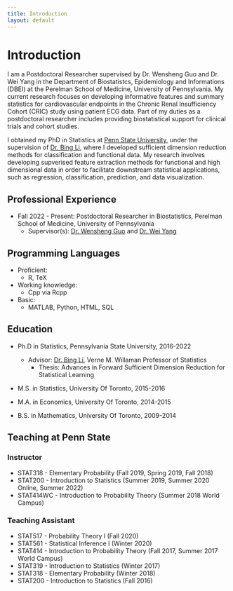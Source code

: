 ```yaml
---
title: Introduction
layout: default
--- 
```


<h1 class="page-title">Introduction</h1>

<!-- CV + About Me -->
I am a Postdoctoral Researcher supervised by Dr. Wensheng Guo and Dr. Wei Yang in the Department of Biostatistcs, Epidemiology and Informations (DBEI) at the Perelman School of Medicine, University of Pennsylvania. 
My current research focuses on developing informative features and summary statistics for cardiovascular endpoints in the Chronic Renal Insufficiency Cohort (CRIC) study using patient ECG data. 
Part of my duties as a postdoctoral researcher includes providing biostatistical support for clinical trials and cohort studies. 

I obtained my PhD in Statistics at [Penn State University](https://www.psu.edu/), under the supervision of [Dr. Bing Li](https://science.psu.edu/stat/people/bxl9), where I developed sufficient dimension reduction methods for classification and functional data. 
My research involves developing supverised feature extraction methods for functional and high dimensional data in order to facilitate downstream statistical applications, such as regression, classification, prediction, and data visualization.



Professional Experience
---
* Fall 2022 - Present: Postdoctoral Researcher in Biostatistics, Perelman School of Medicine, University of Pennsylvania
    * Supervisor(s): [Dr. Wensheng Guo](https://www.dbei.med.upenn.edu/bio/wensheng-guo-phd) and [Dr. Wei Yang](https://www.med.upenn.edu/apps/faculty/index.php/g275/p5888381)
<!--   * Duties included: Tagging issues -->

Programming Languages
---
* Proficient:
    * R, TeX 
* Working knowledge: 
    * Cpp via Rcpp
* Basic:
    * MATLAB, Python, HTML, SQL


## Education
* Ph.D in Statistics, Pennsylvania State University, 2016-2022

     * Advisor: [Dr. Bing Li](https://science.psu.edu/stat/people/bxl9), Verne M. Willaman Professor of Statistics
        * Thesis: Advances in Forward Sufficient Dimension Reduction for Statistical Learning 
     <!-- * Committee: [Dr. Bing Li](https://science.psu.edu/stat/people/bxl9), Verne M. Willaman Professor of Statistics -->

* M.S. in Statistics, University Of Toronto, 2015-2016
* M.A. in Economics, University Of Toronto, 2014-2015
* B.S. in Mathematics, University Of Toronto, 2009-2014

## Teaching at Penn State

### Instructor

* STAT318 - Elementary Probability (Fall 2019, Spring 2019, Fall 2018)
* STAT200 - Introduction to Statistics (Summer 2019, Summer 2020 Online, Summer 2022)
* STAT414WC - Introduction to Probability Theory (Summer 2018 World Campus) 

### Teaching Assistant

* STAT517 - Probability Theory I (Fall 2020)
* STAT561 - Statistical Inference I (Winter 2020)
* STAT414 - Introduction to Probability Theory (Fall 2017, Summer 2017 World Campus) 
* STAT319 - Introduction to Statistics (Winter 2017)
* STAT318 - Elementary Probability (Winter 2018)
* STAT200 - Introduction to Statistics (Fall 2016) 


<!-- Related Experience
---
* Winter 2021: Research Assistant
  * Pennsylvania State University
  * Duties included: Tagging issues

* Fall 2016 - Fall 2020: Graduate Assistant
  * Pennsylvania State University
  * Duties included: Teaching undergraduate courses as the instructor of record, Assisting instructors as a TA -->

